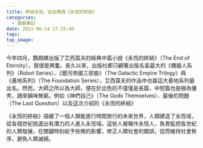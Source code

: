 ```yaml
---
title: 終結永恆，從此無限《永恆的終結》
categories:
  - 讀書筆記
date: 2021-06-14 17:25:40
tags:
top_image: 
---
```

<!-- more -->
今年四月，鸚鵡螺出版了艾西莫夫的經典中篇小說《永恆的終結》（The End of Eternity），我很是興奮。長久以來，出版社都只顧著出版名氣最大的《機器人系列》（Robot Series）、《銀河帝國三部曲》（The Galactic Empire Trilogy）與《基地系列》（The Foundation Series），艾西莫夫的作品中也屬這大基地系列最出名。然而，大師之所以為大師，便在於出色的不僅僅是長篇，中短篇也是極為優秀，讀來韻味無窮。例如《神們自己》（The Gods Themselves）、最後的問題（The Last Question）以及這次介紹的《永恆的終結》

《永恆的終結》描繪了一個人類能進行時間旅行的未來世界，人類建造了永恆域，從各個世紀挑選出有潛力的人進入永恆域。這些人被稱作永恆人，負責監控各世紀的人類發展，在關鍵時刻給予些微的影響，修正人類社會的錯誤，從而維持社會秩序，避免人類滅絕。



